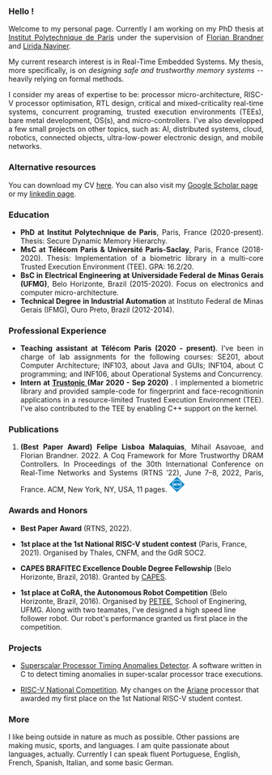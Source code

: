 
### Hello !

<div style="text-align: justify"> 

<p>Welcome to my personal page. Currently I am working on my PhD thesis at  <a href="https://www.ip-paris.fr/en">Institut Polytechnique de Paris</a> under the supervision of 
<a href="https://perso.telecom-paristech.fr/brandner/">Florian Brandner</a> and <a href="https://www.telecom-paris.fr/lirida-naviner?l=en">Lirida Naviner</a>.</p>

<p>My current research interest is in Real-Time Embedded Systems. My thesis, more specifically, is on <em>designing safe and trustworthy memory systems</em> -- heavily relying on formal methods.</p>

<p>I consider my areas of expertise to be: processor micro-architecture, RISC-V processor optimisation, RTL design, critical and mixed-criticality real-time systems, concurrent programing, trusted execution environments (TEEs), bare metal development, OS(s), and micro-controllers. I've also developped a few small projects on other topics, such as: AI, distributed systems, cloud, robotics, connected objects, ultra-low-power electronic design, and mobile networks.</p>
</div>

### Alternative resources

You can download my CV [here](https://drive.google.com/file/d/1uRnzSN_5rPppWjUGXMycrUgN4HLiG98U/view?usp=sharing). You can also visit my [Google Scholar page](https://scholar.google.com/citations?user=05zNVBwAAAAJ&hl=en&oi=sra) or my [linkedin page](https://www.linkedin.com/in/felipe-lisboa/).

### Education

<div style="text-align: justify"> 

<ul>
<li> <strong>PhD at Institut Polytechnique de Paris</strong>, Paris, France (2020-present). Thesis: Secure Dynamic Memory Hierarchy.</li>
<li> <strong>MsC at Télécom Paris & Université Paris-Saclay</strong>, Paris, France  (2018-2020). Thesis: Implementation of a biometric library in a multi-core Trusted Execution Environment (TEE). GPA: 16.2/20.</li>
<li> <strong>BsC in Electrical Engineering at Universidade Federal de Minas Gerais (UFMG)</strong>, Belo Horizonte, Brazil (2015-2020). Focus on electronics and computer micro-architecture.</li>
<li> <strong>Technical Degree in Industrial Automation</strong> at Instituto Federal de Minas Gerais (IFMG), Ouro Preto, Brazil (2012-2014).</li>
</ul>

</div>

### Professional Experience

<div style="text-align: justify"> 

<ul>
<li> <strong> Teaching assistant at Télécom Paris (2020 - present)</strong>. I've been in charge of lab assignments for the following courses: SE201, about Computer Architecture; INF103, about Java and GUIs; INF104, about C programming; and INF106, about Operational Systems and Concurrency.</li>

<li> <strong> Intern at <a href="https://www.trustonic.com/"> Trustonic </a> (Mar 2020 - Sep 2020) </strong>. I implemented a biometric library and provided sample-code for fingerprint and face-recognitionin applications in a resource-limited Trusted Execution Environment (TEE). I've also contributed to the TEE by enabling C++ support on the kernel. </li>
</ul>

</div>

### Publications

<div style="text-align: justify"> 

<ol>
<li> <strong> (Best Paper Award) </strong> <strong>Felipe Lisboa Malaquias</strong>, Mihail Asavoae, and Florian Brandner. 2022. A Coq Framework for More Trustworthy DRAM Controllers. In Proceedings of the 30th International Conference on Real-Time Networks and Systems (RTNS ’22), June 7–8, 2022, Paris, France. ACM, New York, NY, USA, 11 pages. 
<a href="https://dl.acm.org/doi/10.1145/3534879.3534907?cid=99660422484"> <img alt="acm" src="assets/img/acm.png" width="30" height="30"> </a> </li> 
</ol>

</div>

### Awards and Honors

- **Best Paper Award** (RTNS, 2022).

- **1st place at the 1st National RISC-V student contest** (Paris, France, 2021). Organised by Thales, CNFM, and the GdR SOC2.

- **CAPES BRAFITEC Excellence Double Degree Fellowship** (Belo Horizonte, Brazil, 2018). Granted by [CAPES](https://www.gov.br/capes/pt-br).

- **1st place at CoRA, the Autonomous Robot Competition** (Belo Horizonte, Brazil, 2016). Organised by [PETEE](http://www.petee.cpdee.ufmg.br/), School of Enginering, UFMG. Along with two teamates, I've designed a high speed line follower robot. Our robot's performance granted us first place in the competition. 

### Projects

- [Superscalar Processor Timing Anomalies Detector](https://github.com/felipelisboa-ml/RISC-V-competition). A software written in C to detect timing anomalies in super-scalar processor trace executions.

- [RISC-V National Competition](https://github.com/felipelisboa-ml/RISC-V-competition). My changes on the [Ariane](https://github.com/lowRISC/ariane) processor that awarded my first place on the 1st National RISC-V student contest.

### More

I like being outside in nature as much as possible. Other passions are making music, sports, and languages. I am quite passionate about languages, actually. Currently I can speak fluent Portuguese, English, French, Spanish, Italian, and some basic German.
